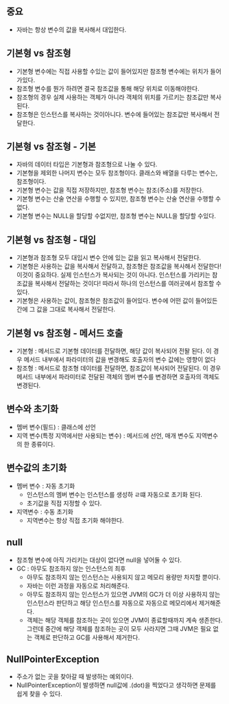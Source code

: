 ## 중요 
- 자바는 항상 변수의 값을 복사해서 대입한다.

## 기본형 vs 참조형
- 기본형 변수에는 직접 사용할 수있는 값이 들어있지만 참조형 변수에는 위치가 들어가있다.
- 참조형 변수를 뭔가 하려면 결국 참조값을 통해 해당 위치로 이동해야한다.
- 참조형의 경우 실제 사용하는 객체가 아니라 객체의 위치를 가르키는 참조값만 복사된다.
- 참조형은 인스턴스를 복사하는 것이아니다. 변수에 들어있는 참조값만 복사해서 전달한다.

## 기본형 vs 참조형 - 기본
-  자바의 데이터 타입은 기본형과 참조형으로 나눌 수 있다.
-  기본형을 제외한 나머지 변수는 모두 참조형이다. 클래스와 배열을 다루는 변수는, 참조형이다.
-  기본형 변수는 값을 직접 저장하지만, 참조형 변수는 참조(주소)를 저장한다.
-  기본형 변수는 산술 연산을 수행할 수 있지만, 참조형 변수는 산술 연산을 수행할 수 없다.
-  기본형 변수는 NULL을 할당할 수없지만, 참조형 변수는 NULL을 할당할 수있다.
  
## 기본형 vs 참조형 - 대입
- 기본형과 참조형 모두 대입시 변수 안에 있는 값을 읽고 복사해서 전달한다.
- 기본형은 사용하는 값을 복사해서 전달하고, 참조형은 참조값을 복사해서 전달한다! 이것이 중요하다. 실제 인스턴스가 복사되는 것이 아니다. 인스턴스를 가리키는 참조값을 복사해서 전달하는 것이다! 따라서 하나의 인스턴스를 여러곳에서 참조할 수 있다.
- 기본형은 사용하는 값이, 참조형은 참조값이 들어있다. 변수에 어떤 값이 들어있든간에 그 값을 그대로 복사해서 전달한다.
  
## 기본형 vs 참조형 -  메서드 호출
- 기본형 : 메서드로 기본형 데이터를 전달하면, 해당 값이 복사되어 전돨 된다. 이 경우 메서드 내부에서 파라미터의 값을 변경해도 호출자의 변수 값에는 영향이 없다
- 참조형 : 메서드로 참조형 데이터를 전달하면, 참조값이 복사되어 전달된다. 이 경우 메서드 내부에서 파라미터로 전달된 객체의 멤버 변수를 변경하면 호출자의 객체도 변경된다.

## 변수와 초기화
- 멤버 변수(필드) : 클래스에 선언
- 지역 변수(특정 지역에서만 사용되는 변수) : 메서드에 선언, 매개 변수도 지역변수의 한 종류이다.

## 변수값의 초기화
- 멤버 변수 : 자동 초기화
  - 인스턴스의 멤버 변수는 인스턴스를 생성하 ㄹ떄 자동으로 초기화 된다.
  - 초기값을 직접 지정할 수 있다.
- 지역변수 : 수동 초기화
  - 지역변수는 항상 직접 초기화 해야한다.
 
## null
- 참조형 변수에 아직 가리키는 대상이 없다면 null을 넣어둘 수 있다.
- GC : 아무도 참조하지 않는 인스턴스의 최후
  - 아무도 참조하지 않는 인스턴스는 사용되지 않고 메모리 용량만 차지할 뿐이다.
  - 자바는 이런 과정을 자동으로 처리해준다.
  - 아무도 참조하지 않는 인스턴스가 있으면 JVM의 GC가 더 이상 사용하지 않는 인스턴스라 판단하고 해당 인스턴스를 자동으로 자동으로 메모리에서 제거해준다.
  - 객체는 해당 객체를 참조하는 곳이 있으면 JVM이 종료할때까지 계속 생존한다. 그런데 중간에 해당 객체를 참조하는 곳이 모두 사라지면 그때 JVM은 필요 없는 객체로 판단하고 GC를 사용해서 제거한다.

## NullPointerException
- 주소가 없는 곳을 찾아갈 때 발생하는 예외이다.
- NullPointerException이 발생하면 null값에 .(dot)을 찍었다고 생각하면 문제를 쉽게 찾을 수 있다.
